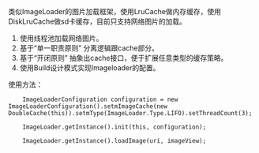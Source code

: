 类似ImageLoader的图片加载框架，使用LruCache做内存缓存，使用DiskLruCache做sd卡缓存，目前只支持网络图片的加载。

1. 使用线程池加载网络图片。
2. 基于“单一职责原则” 分离逻辑跟cache部分。
3. 基于“开闭原则” 抽象出cache接口，便于扩展任意类型的缓存策略。
4. 使用Build设计模式实现Imageloader的配置。

使用方法：
        
        ImageLoaderConfiguration configuration = new ImageLoaderConfiguration().setmImageCache(new DoubleCache(this)).setmType(ImageLoader.Type.LIFO).setThreadCount(3);
        
        ImageLoader.getInstance().init(this, configuration);
         
        ImageLoader.getInstance().loadImage(uri, imageView);
